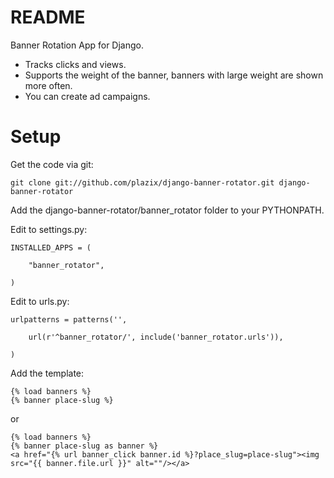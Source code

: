 README
======

Banner Rotation App for Django.

* Tracks clicks and views.
* Supports the weight of the banner, banners with large weight are shown more often.
* You can create ad campaigns.


Setup
======

Get the code via git:

    git clone git://github.com/plazix/django-banner-rotator.git django-banner-rotator

Add the django-banner-rotator/banner_rotator folder to your PYTHONPATH.

Edit to settings.py:

    INSTALLED_APPS = (

        "banner_rotator",

    )

Edit to urls.py:

    urlpatterns = patterns('',

        url(r'^banner_rotator/', include('banner_rotator.urls')),

    )

Add the template:

    {% load banners %}
    {% banner place-slug %}

or

    {% load banners %}
    {% banner place-slug as banner %}
    <a href="{% url banner_click banner.id %}?place_slug=place-slug"><img src="{{ banner.file.url }}" alt=""/></a>

